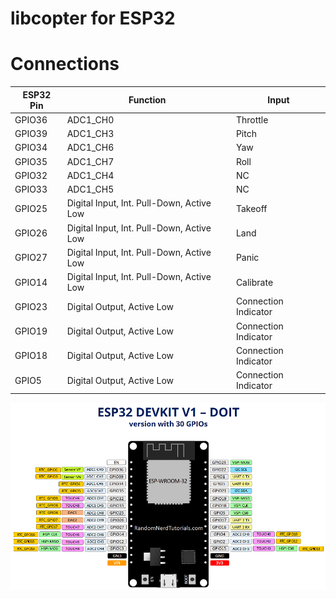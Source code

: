 # libcopter for ESP32

# Connections

|  ESP32 Pin | Function | Input |
|---|---|---|
| GPIO36 | ADC1_CH0 | Throttle |
| GPIO39 | ADC1_CH3 | Pitch |
| GPIO34 | ADC1_CH6 | Yaw |
| GPIO35 | ADC1_CH7 | Roll |
| GPIO32 | ADC1_CH4 | NC |
| GPIO33 | ADC1_CH5 | NC |
| GPIO25 | Digital Input, Int. Pull-Down, Active Low | Takeoff |
| GPIO26 | Digital Input, Int. Pull-Down, Active Low | Land |
| GPIO27 | Digital Input, Int. Pull-Down, Active Low | Panic |
| GPIO14 | Digital Input, Int. Pull-Down, Active Low | Calibrate |
| GPIO23 | Digital Output, Active Low | Connection Indicator |
| GPIO19 | Digital Output, Active Low | Connection Indicator |
| GPIO18 | Digital Output, Active Low | Connection Indicator |
| GPIO5  | Digital Output, Active Low | Connection Indicator |

![](images/ESP32-DOIT-DEVKIT-V1-Board-Pinout-30-GPIOs.webp)
